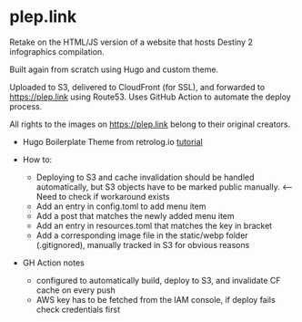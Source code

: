 # plep.link
Retake on the HTML/JS version of a website that hosts Destiny 2 infographics compilation. 

Built again from scratch using Hugo and custom theme.

Uploaded to S3, delivered to CloudFront (for SSL), and forwarded to https://plep.link using Route53. Uses GitHub Action to automate the deploy process. 

All rights to the images on https://plep.link belong to their original creators. 

- Hugo Boilerplate Theme from retrolog.io [tutorial](https://retrolog.io/blog/creating-a-hugo-theme-from-scratch/)


- How to:
    - Deploying to S3 and cache invalidation should be handled automatically, but S3 objects have to be marked public manually. <-- Need to check if workaround exists 
    - Add an entry in config.toml to add menu item
    - Add a post that matches the newly added menu item
    - Add an entry in resources.toml that matches the key in bracket
    - Add a corresponding image file in the static/webp folder (.gitignored), manually tracked in S3 for obvious reasons 
    
- GH Action notes 
    - configured to automatically build, deploy to S3, and invalidate CF cache on every push
    - AWS key has to be fetched from the IAM console, if deploy fails check credentials first 
